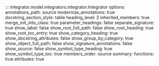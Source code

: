 ::: integrator.model.integrators.integrator.Integrator
    options:
      annotations_path: source
      modernize_annotations: true
      docstring_section_style: table
      heading_level: 2
      inherited_members: true
      merge_init_into_class: true
      parameter_headings: false
      separate_signature: true
      show_label: false
      show_root_full_path: false
      show_root_heading: true
      show_root_toc_entry: true
      show_category_heading: true
      show_docstring_attributes: false
      show_group_by_category: true
      show_object_full_path: false
      show_signature_annotations: false
      show_source: false
      show_symbol_type_heading: true
      show_symbol_type_toc: true
      members_order: source
      summary: 
        functions: true
        attributes: true
